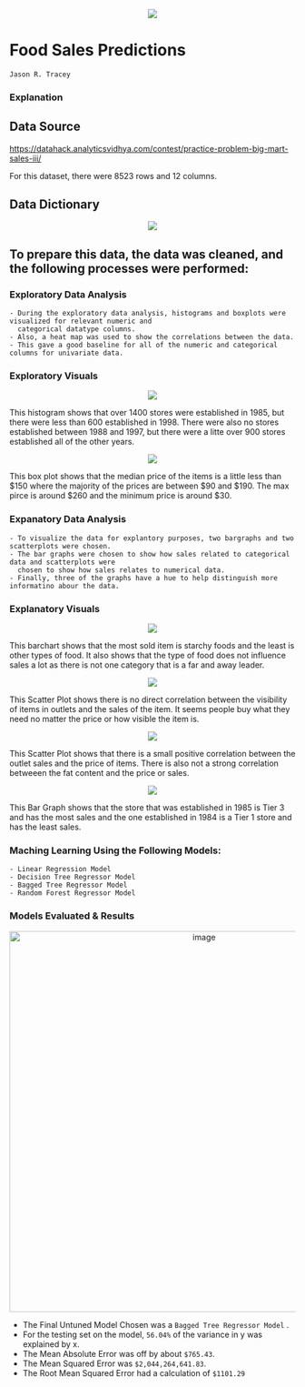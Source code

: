 <p align = "center"> 
<img src = "https://user-images.githubusercontent.com/20051049/230511260-8e4ed48a-e65b-4b11-876e-35ee484ab605.png">
</p>

# Food Sales Predictions
`Jason R. Tracey`

### Explanation

## Data Source
https://datahack.analyticsvidhya.com/contest/practice-problem-big-mart-sales-iii/

For this dataset, there were 8523 rows and 12 columns.

## Data Dictionary

<p align = "center"> 
<img src = "https://user-images.githubusercontent.com/20051049/230511855-fced9278-a1e2-4389-8a01-e96291b48eff.png">
</p>
</n> 

## To prepare this data, the data was cleaned, and the following processes were performed:

### Exploratory Data Analysis
    - During the exploratory data analysis, histograms and boxplots were visualized for relevant numeric and 
      categorical datatype columns. 
    - Also, a heat map was used to show the correlations between the data. 
    - This gave a good baseline for all of the numeric and categorical columns for univariate data.
    
    
### Exploratory Visuals    
<p align = "center"> 
<img src = "https://user-images.githubusercontent.com/20051049/230512634-caccc7af-2827-4064-b041-5c9e8db5faee.png">
</p>  
</p> 


This histogram shows that over 1400 stores were established in 1985, but there were less than 600 established in 1998. There were also no stores established between 1988 and 1997, but there were a litte over 900 stores established all of the other years.    

<p align = "center"> 
<img src = "https://user-images.githubusercontent.com/20051049/230512851-bbc55ef3-84b8-4dc4-9654-ba21093895c4.png">
</p> 

This box plot shows that the median price of the items is a little less than $150 where the majority of the prices are between $90 and $190. The max pirce is around $260 and the minimum price is around $30.

### Expanatory Data Analysis
    - To visualize the data for explantory purposes, two bargraphs and two scatterplots were chosen.
    - The bar graphs were chosen to show how sales related to categorical data and scatterplots were 
      chosen to show how sales relates to numerical data.
    - Finally, three of the graphs have a hue to help distinguish more informatino abour the data.


### Explanatory Visuals
<p align = "center"> 
<img src = "https://user-images.githubusercontent.com/20051049/230515525-575e2eee-1a4e-44a3-82e7-594217a1b0c0.png">
</p> 
</p> 

This barchart shows that the most sold item is starchy foods and the least is other types of food. It also shows that the type of food does not influence sales a lot as there is not one category that is a far and away leader.

</p> 
<p align = "center"> 
<img src = "https://user-images.githubusercontent.com/20051049/230515733-6710d28e-86bd-4988-8af4-06eb52191178.png">
</p> 
</p> 
This Scatter Plot shows there is no direct correlation between the visibility of items in outlets and the sales of the item. It seems people buy what they need no matter the price or how visible the item is.

<p align = "center"> 
<img src = "https://user-images.githubusercontent.com/20051049/230515972-e0d52039-5b14-4c03-a293-6dc7ce38cca3.png">
</p> 

This Scatter Plot shows that there is a small positive correlation between the outlet sales and the price of items. There is also not a strong correlation betweeen the fat content and the price or sales.

<p align = "center"> 
<img src = "https://user-images.githubusercontent.com/20051049/230515995-4ab42ef7-a3b4-4e67-8f5e-c4c121c6a207.png">
</p> 

This Bar Graph shows that the store that was established in 1985 is Tier 3 and has the most sales and the one established in 1984 is a Tier 1 store and has the least sales.


### Maching Learning Using the Following Models:
    - Linear Regression Model
    - Decision Tree Regressor Model
    - Bagged Tree Regressor Model
    - Random Forest Regressor Model

### Models Evaluated & Results
<p align = "center"> 
<img width="670" alt="image" src="https://user-images.githubusercontent.com/20051049/230517239-3536cc8e-611d-4726-828e-d858dcc75b26.png">
</p> 

- The Final Untuned Model Chosen was a `Bagged Tree Regressor Model` .
- For the testing set on the model, `56.04%` of the variance in y was explained by x. 
- The Mean Absolute Error was off by about `$765.43`.
- The Mean Squared Error was `$2,044,264,641.83`.
- The Root Mean Squared Error had a calculation of `$1101.29`
